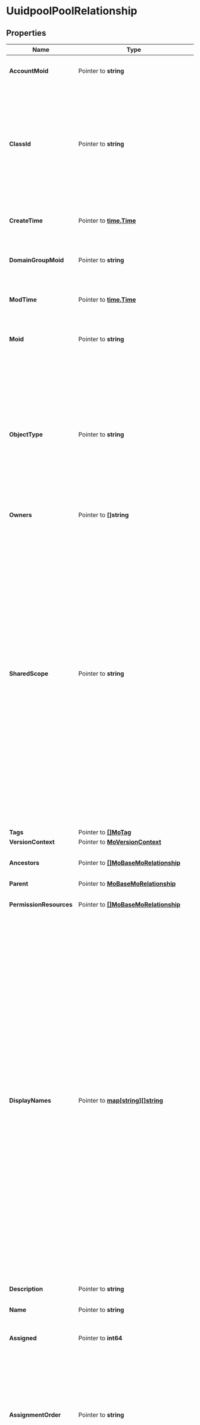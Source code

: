 # UuidpoolPoolRelationship

## Properties

Name | Type | Description | Notes
------------ | ------------- | ------------- | -------------
**AccountMoid** | Pointer to **string** | The Account ID for this managed object. | [optional] [readonly] 
**ClassId** | Pointer to **string** | The concrete type of this complex type. Its value must be the same as the &#39;objectType&#39; property. The OpenAPI document references this property as a discriminator value. | [readonly] 
**CreateTime** | Pointer to [**time.Time**](time.Time.md) | The time when this managed object was created. | [optional] [readonly] 
**DomainGroupMoid** | Pointer to **string** | The DomainGroup ID for this managed object. | [optional] [readonly] 
**ModTime** | Pointer to [**time.Time**](time.Time.md) | The time when this managed object was last modified. | [optional] [readonly] 
**Moid** | Pointer to **string** | The unique identifier of this Managed Object instance. | [optional] 
**ObjectType** | Pointer to **string** | The fully-qualified type of this managed object, i.e. the class name. This property is optional. The ObjectType is implied from the URL path. If specified, the value of objectType must match the class name specified in the URL path. | [readonly] 
**Owners** | Pointer to **[]string** |  | [optional] 
**SharedScope** | Pointer to **string** | Intersight provides pre-built workflows, tasks and policies to end users through global catalogs. Objects that are made available through global catalogs are said to have a &#39;shared&#39; ownership. Shared objects are either made globally available to all end users or restricted to end users based on their license entitlement. Users can use this property to differentiate the scope (global or a specific license tier) to which a shared MO belongs. | [optional] [readonly] 
**Tags** | Pointer to [**[]MoTag**](mo.Tag.md) |  | [optional] 
**VersionContext** | Pointer to [**MoVersionContext**](mo.VersionContext.md) |  | [optional] 
**Ancestors** | Pointer to [**[]MoBaseMoRelationship**](mo.BaseMo.Relationship.md) | An array of relationships to moBaseMo resources. | [optional] [readonly] 
**Parent** | Pointer to [**MoBaseMoRelationship**](mo.BaseMo.Relationship.md) |  | [optional] 
**PermissionResources** | Pointer to [**[]MoBaseMoRelationship**](mo.BaseMo.Relationship.md) | An array of relationships to moBaseMo resources. | [optional] [readonly] 
**DisplayNames** | Pointer to [**map[string][]string**](array.md) | A set of display names for the MO resource. These names are calculated based on other properties of the MO and potentially properties of Ancestor MOs. Displaynames are intended as a way to provide a normalized user appropriate name for an MO, especially for MOs which do not have a &#39;Name&#39; property, which is the case for much of the inventory discovered from managed targets. There are a limited number of keys, currently &#39;short&#39; and &#39;hierarchical&#39;. The value is an array and clients should use the first element of the array. | [optional] [readonly] 
**Description** | Pointer to **string** | Description of the policy. | [optional] 
**Name** | Pointer to **string** | Name of the concrete policy. | [optional] 
**Assigned** | Pointer to **int64** | Number of IDs that are currently assigned. | [optional] [readonly] 
**AssignmentOrder** | Pointer to **string** | Assignment order decides the order in which the next identifier is allocated. * &#x60;sequential&#x60; - Identifiers are assigned in a sequential order. * &#x60;default&#x60; - Assignment order is decided by the system. | [optional] [default to "sequential"]
**Size** | Pointer to **int64** | Total number of identifiers in this pool. | [optional] [readonly] 
**Prefix** | Pointer to **string** | The UUID prefix must be in hexadecimal format xxxxxxxx-xxxx-xxxx. | [optional] 
**UuidSuffixBlocks** | Pointer to [**[]UuidpoolUuidBlock**](uuidpool.UuidBlock.md) |  | [optional] 
**BlockHeads** | Pointer to [**[]UuidpoolBlockRelationship**](uuidpool.Block.Relationship.md) | An array of relationships to uuidpoolBlock resources. | [optional] [readonly] 
**Organization** | Pointer to [**OrganizationOrganizationRelationship**](organization.Organization.Relationship.md) |  | [optional] 

## Methods

### NewUuidpoolPoolRelationship

`func NewUuidpoolPoolRelationship(classId string, objectType string, ) *UuidpoolPoolRelationship`

NewUuidpoolPoolRelationship instantiates a new UuidpoolPoolRelationship object
This constructor will assign default values to properties that have it defined,
and makes sure properties required by API are set, but the set of arguments
will change when the set of required properties is changed

### NewUuidpoolPoolRelationshipWithDefaults

`func NewUuidpoolPoolRelationshipWithDefaults() *UuidpoolPoolRelationship`

NewUuidpoolPoolRelationshipWithDefaults instantiates a new UuidpoolPoolRelationship object
This constructor will only assign default values to properties that have it defined,
but it doesn't guarantee that properties required by API are set

### GetAccountMoid

`func (o *UuidpoolPoolRelationship) GetAccountMoid() string`

GetAccountMoid returns the AccountMoid field if non-nil, zero value otherwise.

### GetAccountMoidOk

`func (o *UuidpoolPoolRelationship) GetAccountMoidOk() (*string, bool)`

GetAccountMoidOk returns a tuple with the AccountMoid field if it's non-nil, zero value otherwise
and a boolean to check if the value has been set.

### SetAccountMoid

`func (o *UuidpoolPoolRelationship) SetAccountMoid(v string)`

SetAccountMoid sets AccountMoid field to given value.

### HasAccountMoid

`func (o *UuidpoolPoolRelationship) HasAccountMoid() bool`

HasAccountMoid returns a boolean if a field has been set.

### GetClassId

`func (o *UuidpoolPoolRelationship) GetClassId() string`

GetClassId returns the ClassId field if non-nil, zero value otherwise.

### GetClassIdOk

`func (o *UuidpoolPoolRelationship) GetClassIdOk() (*string, bool)`

GetClassIdOk returns a tuple with the ClassId field if it's non-nil, zero value otherwise
and a boolean to check if the value has been set.

### SetClassId

`func (o *UuidpoolPoolRelationship) SetClassId(v string)`

SetClassId sets ClassId field to given value.


### GetCreateTime

`func (o *UuidpoolPoolRelationship) GetCreateTime() time.Time`

GetCreateTime returns the CreateTime field if non-nil, zero value otherwise.

### GetCreateTimeOk

`func (o *UuidpoolPoolRelationship) GetCreateTimeOk() (*time.Time, bool)`

GetCreateTimeOk returns a tuple with the CreateTime field if it's non-nil, zero value otherwise
and a boolean to check if the value has been set.

### SetCreateTime

`func (o *UuidpoolPoolRelationship) SetCreateTime(v time.Time)`

SetCreateTime sets CreateTime field to given value.

### HasCreateTime

`func (o *UuidpoolPoolRelationship) HasCreateTime() bool`

HasCreateTime returns a boolean if a field has been set.

### GetDomainGroupMoid

`func (o *UuidpoolPoolRelationship) GetDomainGroupMoid() string`

GetDomainGroupMoid returns the DomainGroupMoid field if non-nil, zero value otherwise.

### GetDomainGroupMoidOk

`func (o *UuidpoolPoolRelationship) GetDomainGroupMoidOk() (*string, bool)`

GetDomainGroupMoidOk returns a tuple with the DomainGroupMoid field if it's non-nil, zero value otherwise
and a boolean to check if the value has been set.

### SetDomainGroupMoid

`func (o *UuidpoolPoolRelationship) SetDomainGroupMoid(v string)`

SetDomainGroupMoid sets DomainGroupMoid field to given value.

### HasDomainGroupMoid

`func (o *UuidpoolPoolRelationship) HasDomainGroupMoid() bool`

HasDomainGroupMoid returns a boolean if a field has been set.

### GetModTime

`func (o *UuidpoolPoolRelationship) GetModTime() time.Time`

GetModTime returns the ModTime field if non-nil, zero value otherwise.

### GetModTimeOk

`func (o *UuidpoolPoolRelationship) GetModTimeOk() (*time.Time, bool)`

GetModTimeOk returns a tuple with the ModTime field if it's non-nil, zero value otherwise
and a boolean to check if the value has been set.

### SetModTime

`func (o *UuidpoolPoolRelationship) SetModTime(v time.Time)`

SetModTime sets ModTime field to given value.

### HasModTime

`func (o *UuidpoolPoolRelationship) HasModTime() bool`

HasModTime returns a boolean if a field has been set.

### GetMoid

`func (o *UuidpoolPoolRelationship) GetMoid() string`

GetMoid returns the Moid field if non-nil, zero value otherwise.

### GetMoidOk

`func (o *UuidpoolPoolRelationship) GetMoidOk() (*string, bool)`

GetMoidOk returns a tuple with the Moid field if it's non-nil, zero value otherwise
and a boolean to check if the value has been set.

### SetMoid

`func (o *UuidpoolPoolRelationship) SetMoid(v string)`

SetMoid sets Moid field to given value.

### HasMoid

`func (o *UuidpoolPoolRelationship) HasMoid() bool`

HasMoid returns a boolean if a field has been set.

### GetObjectType

`func (o *UuidpoolPoolRelationship) GetObjectType() string`

GetObjectType returns the ObjectType field if non-nil, zero value otherwise.

### GetObjectTypeOk

`func (o *UuidpoolPoolRelationship) GetObjectTypeOk() (*string, bool)`

GetObjectTypeOk returns a tuple with the ObjectType field if it's non-nil, zero value otherwise
and a boolean to check if the value has been set.

### SetObjectType

`func (o *UuidpoolPoolRelationship) SetObjectType(v string)`

SetObjectType sets ObjectType field to given value.


### GetOwners

`func (o *UuidpoolPoolRelationship) GetOwners() []string`

GetOwners returns the Owners field if non-nil, zero value otherwise.

### GetOwnersOk

`func (o *UuidpoolPoolRelationship) GetOwnersOk() (*[]string, bool)`

GetOwnersOk returns a tuple with the Owners field if it's non-nil, zero value otherwise
and a boolean to check if the value has been set.

### SetOwners

`func (o *UuidpoolPoolRelationship) SetOwners(v []string)`

SetOwners sets Owners field to given value.

### HasOwners

`func (o *UuidpoolPoolRelationship) HasOwners() bool`

HasOwners returns a boolean if a field has been set.

### GetSharedScope

`func (o *UuidpoolPoolRelationship) GetSharedScope() string`

GetSharedScope returns the SharedScope field if non-nil, zero value otherwise.

### GetSharedScopeOk

`func (o *UuidpoolPoolRelationship) GetSharedScopeOk() (*string, bool)`

GetSharedScopeOk returns a tuple with the SharedScope field if it's non-nil, zero value otherwise
and a boolean to check if the value has been set.

### SetSharedScope

`func (o *UuidpoolPoolRelationship) SetSharedScope(v string)`

SetSharedScope sets SharedScope field to given value.

### HasSharedScope

`func (o *UuidpoolPoolRelationship) HasSharedScope() bool`

HasSharedScope returns a boolean if a field has been set.

### GetTags

`func (o *UuidpoolPoolRelationship) GetTags() []MoTag`

GetTags returns the Tags field if non-nil, zero value otherwise.

### GetTagsOk

`func (o *UuidpoolPoolRelationship) GetTagsOk() (*[]MoTag, bool)`

GetTagsOk returns a tuple with the Tags field if it's non-nil, zero value otherwise
and a boolean to check if the value has been set.

### SetTags

`func (o *UuidpoolPoolRelationship) SetTags(v []MoTag)`

SetTags sets Tags field to given value.

### HasTags

`func (o *UuidpoolPoolRelationship) HasTags() bool`

HasTags returns a boolean if a field has been set.

### GetVersionContext

`func (o *UuidpoolPoolRelationship) GetVersionContext() MoVersionContext`

GetVersionContext returns the VersionContext field if non-nil, zero value otherwise.

### GetVersionContextOk

`func (o *UuidpoolPoolRelationship) GetVersionContextOk() (*MoVersionContext, bool)`

GetVersionContextOk returns a tuple with the VersionContext field if it's non-nil, zero value otherwise
and a boolean to check if the value has been set.

### SetVersionContext

`func (o *UuidpoolPoolRelationship) SetVersionContext(v MoVersionContext)`

SetVersionContext sets VersionContext field to given value.

### HasVersionContext

`func (o *UuidpoolPoolRelationship) HasVersionContext() bool`

HasVersionContext returns a boolean if a field has been set.

### GetAncestors

`func (o *UuidpoolPoolRelationship) GetAncestors() []MoBaseMoRelationship`

GetAncestors returns the Ancestors field if non-nil, zero value otherwise.

### GetAncestorsOk

`func (o *UuidpoolPoolRelationship) GetAncestorsOk() (*[]MoBaseMoRelationship, bool)`

GetAncestorsOk returns a tuple with the Ancestors field if it's non-nil, zero value otherwise
and a boolean to check if the value has been set.

### SetAncestors

`func (o *UuidpoolPoolRelationship) SetAncestors(v []MoBaseMoRelationship)`

SetAncestors sets Ancestors field to given value.

### HasAncestors

`func (o *UuidpoolPoolRelationship) HasAncestors() bool`

HasAncestors returns a boolean if a field has been set.

### SetAncestorsNil

`func (o *UuidpoolPoolRelationship) SetAncestorsNil(b bool)`

 SetAncestorsNil sets the value for Ancestors to be an explicit nil

### UnsetAncestors
`func (o *UuidpoolPoolRelationship) UnsetAncestors()`

UnsetAncestors ensures that no value is present for Ancestors, not even an explicit nil
### GetParent

`func (o *UuidpoolPoolRelationship) GetParent() MoBaseMoRelationship`

GetParent returns the Parent field if non-nil, zero value otherwise.

### GetParentOk

`func (o *UuidpoolPoolRelationship) GetParentOk() (*MoBaseMoRelationship, bool)`

GetParentOk returns a tuple with the Parent field if it's non-nil, zero value otherwise
and a boolean to check if the value has been set.

### SetParent

`func (o *UuidpoolPoolRelationship) SetParent(v MoBaseMoRelationship)`

SetParent sets Parent field to given value.

### HasParent

`func (o *UuidpoolPoolRelationship) HasParent() bool`

HasParent returns a boolean if a field has been set.

### GetPermissionResources

`func (o *UuidpoolPoolRelationship) GetPermissionResources() []MoBaseMoRelationship`

GetPermissionResources returns the PermissionResources field if non-nil, zero value otherwise.

### GetPermissionResourcesOk

`func (o *UuidpoolPoolRelationship) GetPermissionResourcesOk() (*[]MoBaseMoRelationship, bool)`

GetPermissionResourcesOk returns a tuple with the PermissionResources field if it's non-nil, zero value otherwise
and a boolean to check if the value has been set.

### SetPermissionResources

`func (o *UuidpoolPoolRelationship) SetPermissionResources(v []MoBaseMoRelationship)`

SetPermissionResources sets PermissionResources field to given value.

### HasPermissionResources

`func (o *UuidpoolPoolRelationship) HasPermissionResources() bool`

HasPermissionResources returns a boolean if a field has been set.

### SetPermissionResourcesNil

`func (o *UuidpoolPoolRelationship) SetPermissionResourcesNil(b bool)`

 SetPermissionResourcesNil sets the value for PermissionResources to be an explicit nil

### UnsetPermissionResources
`func (o *UuidpoolPoolRelationship) UnsetPermissionResources()`

UnsetPermissionResources ensures that no value is present for PermissionResources, not even an explicit nil
### GetDisplayNames

`func (o *UuidpoolPoolRelationship) GetDisplayNames() map[string][]string`

GetDisplayNames returns the DisplayNames field if non-nil, zero value otherwise.

### GetDisplayNamesOk

`func (o *UuidpoolPoolRelationship) GetDisplayNamesOk() (*map[string][]string, bool)`

GetDisplayNamesOk returns a tuple with the DisplayNames field if it's non-nil, zero value otherwise
and a boolean to check if the value has been set.

### SetDisplayNames

`func (o *UuidpoolPoolRelationship) SetDisplayNames(v map[string][]string)`

SetDisplayNames sets DisplayNames field to given value.

### HasDisplayNames

`func (o *UuidpoolPoolRelationship) HasDisplayNames() bool`

HasDisplayNames returns a boolean if a field has been set.

### SetDisplayNamesNil

`func (o *UuidpoolPoolRelationship) SetDisplayNamesNil(b bool)`

 SetDisplayNamesNil sets the value for DisplayNames to be an explicit nil

### UnsetDisplayNames
`func (o *UuidpoolPoolRelationship) UnsetDisplayNames()`

UnsetDisplayNames ensures that no value is present for DisplayNames, not even an explicit nil
### GetDescription

`func (o *UuidpoolPoolRelationship) GetDescription() string`

GetDescription returns the Description field if non-nil, zero value otherwise.

### GetDescriptionOk

`func (o *UuidpoolPoolRelationship) GetDescriptionOk() (*string, bool)`

GetDescriptionOk returns a tuple with the Description field if it's non-nil, zero value otherwise
and a boolean to check if the value has been set.

### SetDescription

`func (o *UuidpoolPoolRelationship) SetDescription(v string)`

SetDescription sets Description field to given value.

### HasDescription

`func (o *UuidpoolPoolRelationship) HasDescription() bool`

HasDescription returns a boolean if a field has been set.

### GetName

`func (o *UuidpoolPoolRelationship) GetName() string`

GetName returns the Name field if non-nil, zero value otherwise.

### GetNameOk

`func (o *UuidpoolPoolRelationship) GetNameOk() (*string, bool)`

GetNameOk returns a tuple with the Name field if it's non-nil, zero value otherwise
and a boolean to check if the value has been set.

### SetName

`func (o *UuidpoolPoolRelationship) SetName(v string)`

SetName sets Name field to given value.

### HasName

`func (o *UuidpoolPoolRelationship) HasName() bool`

HasName returns a boolean if a field has been set.

### GetAssigned

`func (o *UuidpoolPoolRelationship) GetAssigned() int64`

GetAssigned returns the Assigned field if non-nil, zero value otherwise.

### GetAssignedOk

`func (o *UuidpoolPoolRelationship) GetAssignedOk() (*int64, bool)`

GetAssignedOk returns a tuple with the Assigned field if it's non-nil, zero value otherwise
and a boolean to check if the value has been set.

### SetAssigned

`func (o *UuidpoolPoolRelationship) SetAssigned(v int64)`

SetAssigned sets Assigned field to given value.

### HasAssigned

`func (o *UuidpoolPoolRelationship) HasAssigned() bool`

HasAssigned returns a boolean if a field has been set.

### GetAssignmentOrder

`func (o *UuidpoolPoolRelationship) GetAssignmentOrder() string`

GetAssignmentOrder returns the AssignmentOrder field if non-nil, zero value otherwise.

### GetAssignmentOrderOk

`func (o *UuidpoolPoolRelationship) GetAssignmentOrderOk() (*string, bool)`

GetAssignmentOrderOk returns a tuple with the AssignmentOrder field if it's non-nil, zero value otherwise
and a boolean to check if the value has been set.

### SetAssignmentOrder

`func (o *UuidpoolPoolRelationship) SetAssignmentOrder(v string)`

SetAssignmentOrder sets AssignmentOrder field to given value.

### HasAssignmentOrder

`func (o *UuidpoolPoolRelationship) HasAssignmentOrder() bool`

HasAssignmentOrder returns a boolean if a field has been set.

### GetSize

`func (o *UuidpoolPoolRelationship) GetSize() int64`

GetSize returns the Size field if non-nil, zero value otherwise.

### GetSizeOk

`func (o *UuidpoolPoolRelationship) GetSizeOk() (*int64, bool)`

GetSizeOk returns a tuple with the Size field if it's non-nil, zero value otherwise
and a boolean to check if the value has been set.

### SetSize

`func (o *UuidpoolPoolRelationship) SetSize(v int64)`

SetSize sets Size field to given value.

### HasSize

`func (o *UuidpoolPoolRelationship) HasSize() bool`

HasSize returns a boolean if a field has been set.

### GetPrefix

`func (o *UuidpoolPoolRelationship) GetPrefix() string`

GetPrefix returns the Prefix field if non-nil, zero value otherwise.

### GetPrefixOk

`func (o *UuidpoolPoolRelationship) GetPrefixOk() (*string, bool)`

GetPrefixOk returns a tuple with the Prefix field if it's non-nil, zero value otherwise
and a boolean to check if the value has been set.

### SetPrefix

`func (o *UuidpoolPoolRelationship) SetPrefix(v string)`

SetPrefix sets Prefix field to given value.

### HasPrefix

`func (o *UuidpoolPoolRelationship) HasPrefix() bool`

HasPrefix returns a boolean if a field has been set.

### GetUuidSuffixBlocks

`func (o *UuidpoolPoolRelationship) GetUuidSuffixBlocks() []UuidpoolUuidBlock`

GetUuidSuffixBlocks returns the UuidSuffixBlocks field if non-nil, zero value otherwise.

### GetUuidSuffixBlocksOk

`func (o *UuidpoolPoolRelationship) GetUuidSuffixBlocksOk() (*[]UuidpoolUuidBlock, bool)`

GetUuidSuffixBlocksOk returns a tuple with the UuidSuffixBlocks field if it's non-nil, zero value otherwise
and a boolean to check if the value has been set.

### SetUuidSuffixBlocks

`func (o *UuidpoolPoolRelationship) SetUuidSuffixBlocks(v []UuidpoolUuidBlock)`

SetUuidSuffixBlocks sets UuidSuffixBlocks field to given value.

### HasUuidSuffixBlocks

`func (o *UuidpoolPoolRelationship) HasUuidSuffixBlocks() bool`

HasUuidSuffixBlocks returns a boolean if a field has been set.

### GetBlockHeads

`func (o *UuidpoolPoolRelationship) GetBlockHeads() []UuidpoolBlockRelationship`

GetBlockHeads returns the BlockHeads field if non-nil, zero value otherwise.

### GetBlockHeadsOk

`func (o *UuidpoolPoolRelationship) GetBlockHeadsOk() (*[]UuidpoolBlockRelationship, bool)`

GetBlockHeadsOk returns a tuple with the BlockHeads field if it's non-nil, zero value otherwise
and a boolean to check if the value has been set.

### SetBlockHeads

`func (o *UuidpoolPoolRelationship) SetBlockHeads(v []UuidpoolBlockRelationship)`

SetBlockHeads sets BlockHeads field to given value.

### HasBlockHeads

`func (o *UuidpoolPoolRelationship) HasBlockHeads() bool`

HasBlockHeads returns a boolean if a field has been set.

### SetBlockHeadsNil

`func (o *UuidpoolPoolRelationship) SetBlockHeadsNil(b bool)`

 SetBlockHeadsNil sets the value for BlockHeads to be an explicit nil

### UnsetBlockHeads
`func (o *UuidpoolPoolRelationship) UnsetBlockHeads()`

UnsetBlockHeads ensures that no value is present for BlockHeads, not even an explicit nil
### GetOrganization

`func (o *UuidpoolPoolRelationship) GetOrganization() OrganizationOrganizationRelationship`

GetOrganization returns the Organization field if non-nil, zero value otherwise.

### GetOrganizationOk

`func (o *UuidpoolPoolRelationship) GetOrganizationOk() (*OrganizationOrganizationRelationship, bool)`

GetOrganizationOk returns a tuple with the Organization field if it's non-nil, zero value otherwise
and a boolean to check if the value has been set.

### SetOrganization

`func (o *UuidpoolPoolRelationship) SetOrganization(v OrganizationOrganizationRelationship)`

SetOrganization sets Organization field to given value.

### HasOrganization

`func (o *UuidpoolPoolRelationship) HasOrganization() bool`

HasOrganization returns a boolean if a field has been set.


[[Back to Model list]](../README.md#documentation-for-models) [[Back to API list]](../README.md#documentation-for-api-endpoints) [[Back to README]](../README.md)


